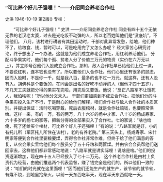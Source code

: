 ### “可比养个好儿子强哩！”——介绍同会养老合作社
史洪
1946-10-19
第2版()
专栏：

　　“可比养个好儿子强哩！”
    史洪
    ——介绍同会养老合作社
    同会有四十五个无依无靠的老汉老太婆，过去是光吃饭不动弹的人，所以老百姓叫他们是“没底坑”，不理他们。
    八月，该村进行耕者有其田运动时，干部对此异常发愁，给地，他们种不了，给粮食、钱，暂时可以，可是吃用完了又怎么办呢？
    经大家苦心研究讨论，终于想出了一个办法，这就是为他们成立养老合作社，用红利养活他们。
    分配斗争果实时，他们每个孤、贫老人分了价值三万元的物资（实价在六万无以上），并立即号召他们入股成立合作社。那知，敌人合作社早已给他们上过一课，不要说红利，连本钱也没有了。所以要他们入合作社，他们心里还有很多的顾虑，因而入股时，不是你一千，就是我八百，最多的也不过一万元。就这样，还有人没有入。胡佛科是个要饭的，在同会是出名的好吃不动弹的人（但他才四十五岁），不几天工夫就把分得的果实花完啦，用完后又要饭。他说：“反正八路军不让饿死人，我怕啥呢！”所以他分文未入。
    干部们更加感到不成立合作社，把他们分的斗争果实投入生产不行，于是耐心的给他们解释，咱们合作社与敌人合作社的本质区别。并提出保证：活时吃喝穿戴，死后衣服棺材，就是合作社赔钱，也要照常供给。这样一来，有的一万，有的两万，八十六岁的杨中才家、八十岁的杨成寿家、六十多岁的杨七的家等，把新分得的全部果实入了合作社。七的家说：“啥也给俺，死了还给买个棺材，可比养个好儿子还强哩！”有的说：“八路军就是好，小的有托儿所（军区托儿所住在该村），老的有养老院。”
    第三天头上，杨成寿家、宋什明家等便到合作社里要粮要煤，弄得合作社非常作难。但终于给了他们满意的答复，从农会果实里给他们每个股员分了五十斤粮和两筐煤。并由农会会员帮他们送回家去，这样他们都非常感动地说：“八路军就是讲实际哩！说啥是啥。”他们的投资逐渐增加，现在四十五人已经投入了七十二万元。
    这个养老合作社是由村上负责代为经营，由他们推选两个代表监督，赚了钱完全是他们的。所以他们一致的说：“咱们的时光就在这里面哩！”因而他们还能生产的就生产，该节省的就节省，有煤不烧，到地里拾柴火，以前一天东西吃半天，现在半天东西就吃一天。
